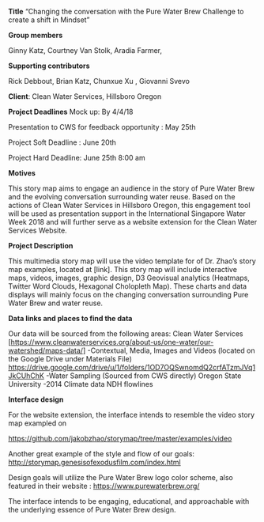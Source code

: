 **Title** 
“Changing  the conversation with the Pure
Water Brew Challenge to create a shift in Mindset”

 

**Group members**


Ginny Katz,
Courtney Van Stolk,
Aradia Farmer,

**Supporting contributors**

Rick Debbout,
Brian Katz,
Chunxue Xu ,
Giovanni Svevo

**Client**:
Clean Water Services, Hillsboro Oregon 

**Project Deadlines**
Mock up: By 4/4/18

Presentation to CWS for feedback opportunity : May 25th

Project Soft Deadline : June 20th

Project Hard Deadline: June 25th 8:00 am 



**Motives**


This story map aims to engage an audience in the story of Pure Water Brew and
the evolving conversation surrounding water reuse. Based on the actions of Clean
Water Services in Hillsboro Oregon, this engagement tool will be used as presentation
support in the International Singapore Water Week 2018 and will further serve
as a website extension for the Clean Water Services Website. 

**Project Description**


This multimedia story map will use the video template for of Dr. Zhao’s story
map examples, located at [link]. This story map will include interactive maps,
videos, images, graphic design, D3 Geovisual analytics (Heatmaps, Twitter Word
Clouds, Hexagonal Cholopleth Map). These charts and data displays will mainly
focus on the changing conversation surrounding Pure Water Brew and water reuse.

 

**Data links and places to find the data**


Our data will be sourced from the following areas: 
Clean Water Services 
[https://www.cleanwaterservices.org/about-us/one-water/our-watershed/maps-data/]
-Contextual, Media, Images and Videos (located on the Google Drive under
Materials File)  https://drive.google.com/drive/u/1/folders/1OD7OQSwnomdQ2crfATzmJVq1JkCUhChK
-Water Sampling (Sourced from CWS directly)
Oregon State University 
-2014 Climate data
NDH flowlines

 

**Interface design**


For the website extension, the interface intends to resemble the video story
map exampled on 

https://github.com/jakobzhao/storymap/tree/master/examples/video

Another great example of the style and flow of our goals: 
http://storymap.genesisofexodusfilm.com/index.html

Design goals will utilize the Pure Water Brew logo color scheme, also featured in their website : https://www.purewaterbrew.org/

The interface intends to be engaging, educational, and approachable with the underlying essence of Pure Water Brew design. 